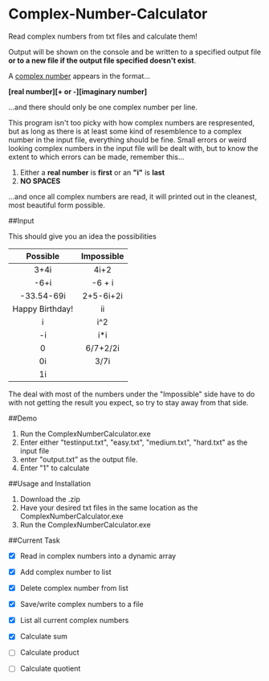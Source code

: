 # Complex-Number-Calculator
Read complex numbers from txt files and calculate them!

Output will be shown on the console and be written to a specified output file 
**or to a new file if the output file specified doesn't exist**.

A [complex number](https://en.wikipedia.org/wiki/Complex_number) appears in the format...

**[real number][+ or -][imaginary number]**

...and there should only be one complex number per line.

This program isn't too picky with how complex numbers are respresented, but as long as there is at least some 
kind of resemblence to a complex number in the input file, everything should be fine. Small errors or weird looking 
complex numbers in the input file will be dealt with, but to know the extent to which errors can be made, remember this...

1. Either a **real number** is **first** or an **"i"** is **last**
2. **NO SPACES**

...and once all complex numbers are read, it will printed out in the cleanest, most beautiful form possible.

##Input

This should give you an idea the possibilities


| Possible       |     Impossible |
| :---:         | :---:         |
|     3+4i      | 4i+2 |
| -6+i          |  -6    +    i |
| -33.54-69i    |    2+5-6i+2i |
|Happy Birthday!|  ii     |
| i      |   i^2           |
|-i             |       i*i        |
| 0     |     6/7+2/2i    |       
|0i     |  3/7i  |
|1i|   |

The deal with most of the numbers under the "Impossible" side have to do with not getting the result you expect, 
so try to stay away from that side.

##Demo
1. Run the ComplexNumberCalculator.exe
2. Enter either "testinput.txt", "easy.txt", "medium.txt", "hard.txt" as the input file
3. enter "output.txt" as the output file.
4. Enter "1" to calculate

##Usage and Installation

1. Download the .zip 
2. Have your desired txt files in the same location as the ComplexNumberCalculator.exe
3. Run the ComplexNumberCalculator.exe

##Current Task
- [x] Read in complex numbers into a dynamic array
- [x] Add complex number to list
- [x] Delete complex number from list
- [x] Save/write complex numbers to a file
- [x] List all current complex numbers
- [x] Calculate sum 
- [ ] Calculate product
- [ ] Calculate quotient


